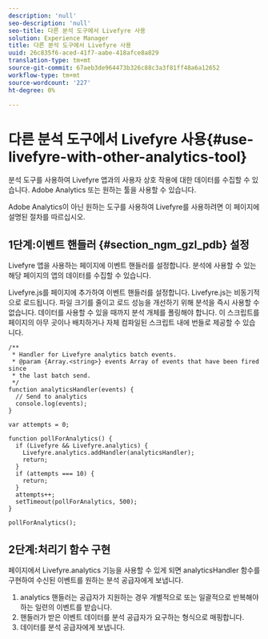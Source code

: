 ```yaml
---
description: 'null'
seo-description: 'null'
seo-title: 다른 분석 도구에서 Livefyre 사용
solution: Experience Manager
title: 다른 분석 도구에서 Livefyre 사용
uuid: 26c835f6-aced-41f7-aabe-418afce8a829
translation-type: tm+mt
source-git-commit: 67aeb3de964473b326c88c3a3f81ff48a6a12652
workflow-type: tm+mt
source-wordcount: '227'
ht-degree: 0%

---
```



# 다른 분석 도구에서 Livefyre 사용{#use-livefyre-with-other-analytics-tool}

분석 도구를 사용하여 Livefyre 앱과의 사용자 상호 작용에 대한 데이터를 수집할 수 있습니다. Adobe Analytics 또는 원하는 툴을 사용할 수 있습니다.

Adobe Analytics이 아닌 원하는 도구를 사용하여 Livefyre를 사용하려면 이 페이지에 설명된 절차를 따르십시오.

## 1단계:이벤트 핸들러 {#section_ngm_gzl_pdb} 설정

Livefyre 앱을 사용하는 페이지에 이벤트 핸들러를 설정합니다. 분석에 사용할 수 있는 해당 페이지의 앱의 데이터를 수집할 수 있습니다.

Livefyre.js를 페이지에 추가하여 이벤트 핸들러를 설정합니다. Livefyre.js는 비동기적으로 로드됩니다. 파일 크기를 줄이고 로드 성능을 개선하기 위해 분석을 즉시 사용할 수 없습니다. 데이터를 사용할 수 있을 때까지 분석 개체를 폴링해야 합니다. 이 스크립트를 페이지의 아무 곳이나 배치하거나 자체 컴파일된 스크립트 내에 번들로 제공할 수 있습니다.

```
/** 
 * Handler for Livefyre analytics batch events. 
 * @param {Array.<string>} events Array of events that have been fired since 
 * the last batch send. 
 */ 
function analyticsHandler(events) { 
  // Send to analytics 
  console.log(events); 
} 
 
var attempts = 0; 
 
function pollForAnalytics() { 
  if (Livefyre && Livefyre.analytics) { 
    Livefyre.analytics.addHandler(analyticsHandler); 
    return; 
  } 
  if (attempts === 10) { 
    return; 
  } 
  attempts++; 
  setTimeout(pollForAnalytics, 500); 
} 
 
pollForAnalytics(); 
```

## 2단계:처리기 함수 구현

페이지에서 Livefyre.analytics 기능을 사용할 수 있게 되면 analyticsHandler 함수를 구현하여 수신된 이벤트를 원하는 분석 공급자에게 보냅니다.

1. analytics 핸들러는 공급자가 지원하는 경우 개별적으로 또는 일괄적으로 반복해야 하는 일련의 이벤트를 받습니다.
1. 핸들러가 받은 이벤트 데이터를 분석 공급자가 요구하는 형식으로 매핑합니다.
1. 데이터를 분석 공급자에게 보냅니다.


